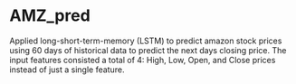 # AMZ_pred

Applied long-short-term-memory (LSTM) to predict amazon stock prices using 60 days of historical data to predict the next days closing price. The input features consisted a total of 4: High, Low, Open, and Close prices instead of just a single feature.
